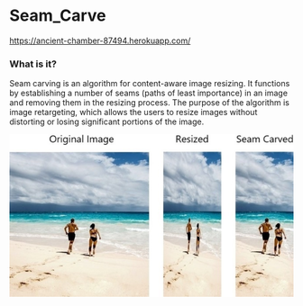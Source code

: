 # Seam_Carve
https://ancient-chamber-87494.herokuapp.com/

### What is it?
Seam carving is an algorithm for content-aware image resizing. It functions by establishing a number of seams (paths of least importance) in an image and removing them in the resizing process. The purpose of the algorithm is image retargeting, which allows the users to resize images without distorting or losing significant portions of the image.

![Seam Carve example images](https://github.com/songhoseok2/Seam_Carve/blob/master/static/sample_images/sample.jpg)
